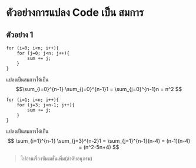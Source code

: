 # ตัวอย่างการแปลง Code เป็น สมการ

## ตัวอย่าง 1
```
for (i=0; i<n; i++){
    for (j=0; j<n; j++){
        sum += j;
    }
}
```
แปลงเป็นสมการได้เป็น
$$\sum_{i=0}^{n-1} \sum_{j=0}^{n-1}1 = \sum_{j=0}^{n-1}n = n^2 $$

```
for (i=1; i<n; i++){
    for (j=3; j<n-1; j++){
        sum += j;
    }
}
```
แปลงเป็นสมการได้เป็น
$$ \sum_{i=1}^{n-1} \sum_{j=3}^{n-2}1 = \sum_{j=1}^{n-1}(n-4) = (n-1)(n-4) = (n^2-5n+4) $$

> ไปอ่านเรื่องซัมเมชั่นเพิ่ม(ลำดับอนุกรม)

